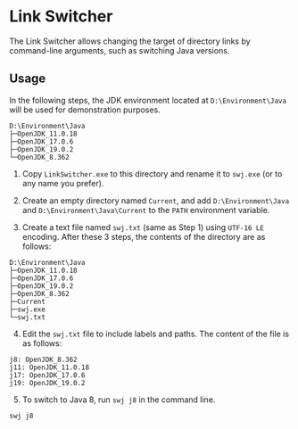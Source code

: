 # Link Switcher

The Link Switcher allows changing the target of directory links by command-line arguments, such as switching Java versions.

## Usage

In the following steps, the JDK environment located at `D:\Environment\Java` will be used for demonstration purposes.

```
D:\Environment\Java
├─OpenJDK_11.0.18
├─OpenJDK_17.0.6
├─OpenJDK_19.0.2
└─OpenJDK_8.362
```

1. Copy `LinkSwitcher.exe` to this directory and rename it to `swj.exe` (or to any name you prefer).

2. Create an empty directory named `Current`, and add `D:\Environment\Java` and `D:\Environment\Java\Current` to the `PATH` environment variable.

3. Create a text file named `swj.txt` (same as Step 1) using `UTF-16 LE` encoding. After these 3 steps, the contents of the directory are as follows:

```
D:\Environment\Java
├─OpenJDK_11.0.18
├─OpenJDK_17.0.6
├─OpenJDK_19.0.2
├─OpenJDK_8.362
├─Current
├─swj.exe
└─swj.txt
```

4. Edit the `swj.txt` file to include labels and paths. The content of the file is as follows:

```
j8: OpenJDK_8.362
j11: OpenJDK_11.0.18
j17: OpenJDK_17.0.6
j19: OpenJDK_19.0.2
```

5. To switch to Java 8, run `swj j8` in the command line.

```
swj j8
```
